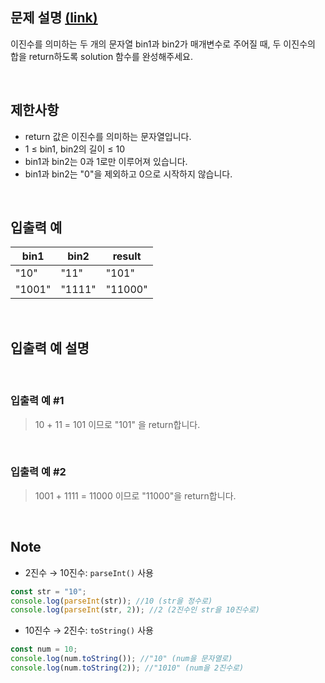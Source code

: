 ## 문제 설명 [(link)](https://school.programmers.co.kr/learn/courses/30/lessons/120885?language=javascript)

이진수를 의미하는 두 개의 문자열 bin1과 bin2가 매개변수로 주어질 때, 두 이진수의 합을 return하도록 solution 함수를 완성해주세요.

<br>

## 제한사항

- return 값은 이진수를 의미하는 문자열입니다.
- 1 ≤ bin1, bin2의 길이 ≤ 10
- bin1과 bin2는 0과 1로만 이루어져 있습니다.
- bin1과 bin2는 "0"을 제외하고 0으로 시작하지 않습니다.

<br>

## 입출력 예

| bin1   | bin2   | result  |
| ------ | ------ | ------- |
| "10"   | "11"   | "101"   |
| "1001" | "1111" | "11000" |

<br>

## 입출력 예 설명

<br>

### 입출력 예 #1

> 10 + 11 = 101 이므로 "101" 을 return합니다.

<br>

### 입출력 예 #2

> 1001 + 1111 = 11000 이므로 "11000"을 return합니다.

<br>

## Note

- 2진수 → 10진수: `parseInt()` 사용

```js
const str = "10";
console.log(parseInt(str)); //10 (str을 정수로)
console.log(parseInt(str, 2)); //2 (2진수인 str을 10진수로)
```

- 10진수 → 2진수: `toString()` 사용

```js
const num = 10;
console.log(num.toString()); //"10" (num을 문자열로)
console.log(num.toString(2)); //"1010" (num을 2진수로)
```
